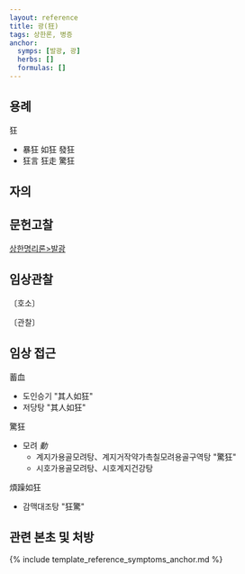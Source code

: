```yaml
---
layout: reference
title: 광(狂)
tags: 상한론, 병증
anchor:
  symps: [발광, 광]
  herbs: []
  formulas: []
---
```



## 용례

狂
* 暴狂 如狂 發狂
* 狂言 狂走 驚狂

## 자의



## 문헌고찰

[상한명리론>발광]({{site.baseurl}}/reference/Books/Etc/상한명리론#발광)



## 임상관찰



〔호소〕



〔관찰〕


## 임상 접근

蓄血
* 도인승기 "其人如狂"
* 저당탕 "其人如狂"

驚狂
* 모려 _動_
  - 계지가용골모려탕、계지거작약가촉칠모려용골구역탕 "驚狂"
  - 시호가용골모려탕、시호계지건강탕

煩躁如狂
* 감맥대조탕 "狂驚"


## 관련 본초 및 처방


{% include template_reference_symptoms_anchor.md %}
